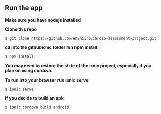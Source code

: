 
## Run the app

**Make sure you have nodejs installed**

**Clone this repo**

```$ git clone https://github.com/enShiiro/cardio-assessment-project.git```

**cd into the githubionic folder run npm install**

``$ npm install``

**You may need to restore the state of the ionic project, especially if you plan on using cordova.**

**To run into your browser run ionic serve**

``$ ionic serve ``

**If you decide to build an apk**

``$ ionic cordova build android ``

